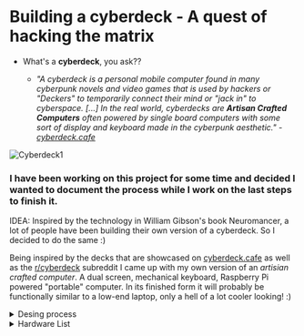 # Building a cyberdeck - A quest of hacking the matrix
* What's a **cyberdeck**, you ask??

    - *"A cyberdeck is a personal mobile computer found in many cyberpunk novels and video games that is used by hackers or "Deckers" to temporarily connect their mind or "jack in" to cyberspace. [...] In the real world, cyberdecks are **Artisan Crafted Computers** often powered by single board computers with some sort of display and keyboard made in the cyberpunk aesthetic." - [cyberdeck.cafe](https://www.cyberdeck.cafe)*

![Cyberdeck1](https://github.com/Cup-of-Code/Cyberdeck/assets/102232378/b01c228d-b235-477c-a837-bdac2ef96703)

### I have been working on this project for some time and decided I wanted to document the process while I work on the last steps to finish it.

IDEA: Inspired by the technology in William Gibson's book Neuromancer, a lot of people have been building their own version of a cyberdeck. So I decided to do the same :)


Being inspired by the decks that are showcased on [cyberdeck.cafe](cyberdeck.cafe) as well as the [r/cyberdeck](https://www.reddit.com/r/cyberdeck) subreddit I came up with my own version of an *artisian crafted computer*. A dual screen, mechanical keyboard, Raspberry Pi powered "portable" computer. In its finished form it will probably be functionally similar to a low-end laptop, only a hell of a lot cooler looking! :)

<details>
  
<summary>Desing process</summary>
  The shell of the deck is designed by me in Fusion360 with the model looking like this: 
  
  ![shell housing 3](https://github.com/Cup-of-Code/Cyberdeck/assets/102232378/1bec13af-5b7d-4786-8f1b-4792befdce49)
  (The honeycomb grip here will later be filled by individual hexagons printed in transparent PLA that will allow the passthrough of RGB backlight)
</details>  

<details>
  <summary>Hardware List</summary>
The follwing is an approximate list of materials used in this build:
  * 3D printed housing.
  * 2x 7" Waveshare LCD displays.
  * One mechanical keyboard:
    - DZ60 RGB PCB,
    - Gazzew Boba U4T silent tactile switches
    - Honey and milk XDA keycap set.
  * Raspberry Pi 5 8GB version.
  * A small 4 port USB A 3.0 hub.
  * Some type of battery power solution (TBD since the Pi5 has higher power recuirements than its predecessors).
  * (and a whooole lot of cables).</details>  
    




